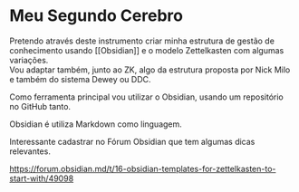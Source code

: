 # Meu Segundo Cerebro

Pretendo através deste instrumento criar minha estrutura de gestão de conhecimento usando [[Obsidian]] e o modelo Zettelkasten com algumas variações.  
Vou adaptar também, junto ao ZK, algo da estrutura proposta por Nick Milo e também do sistema Dewey ou DDC.

Como ferramenta principal vou utilizar o Obsidian, usando um repositório no GitHub tanto.

Obsidian é utiliza Markdown como linguagem.

Interessante cadastrar no Fórum Obsidian que tem algumas dicas relevantes.

https://forum.obsidian.md/t/16-obsidian-templates-for-zettelkasten-to-start-with/49098

